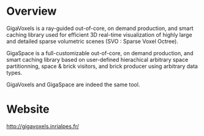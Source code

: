 # Overview
GigaVoxels is a ray-guided out-of-core, on demand production, and smart caching library used for efficient 3D real-time visualization of highly large and detailed sparse volumetric scenes (SVO : Sparse Voxel Octree).

GigaSpace is a full-customizable out-of-core, on demand production, and smart caching library based on user-defined hierachical arbitrary space partitionning, space &amp; brick visitors, and brick producer using arbitrary data types.

GigaVoxels and GigaSpace are indeed the same tool.

# Website
http://gigavoxels.inrialpes.fr/
